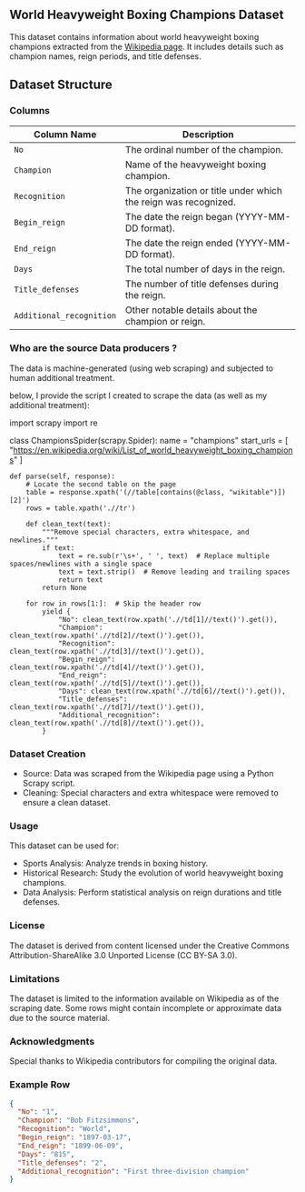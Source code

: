 ## World Heavyweight Boxing Champions Dataset

This dataset contains information about world heavyweight boxing champions extracted from the [Wikipedia page](https://en.wikipedia.org/wiki/List_of_world_heavyweight_boxing_champions). It includes details such as champion names, reign periods, and title defenses.

## Dataset Structure

### Columns
| Column Name           | Description                                           |
|-----------------------|-------------------------------------------------------|
| `No`                 | The ordinal number of the champion.                   |
| `Champion`           | Name of the heavyweight boxing champion.              |
| `Recognition`        | The organization or title under which the reign was recognized. |
| `Begin_reign`        | The date the reign began (YYYY-MM-DD format).          |
| `End_reign`          | The date the reign ended (YYYY-MM-DD format).          |
| `Days`               | The total number of days in the reign.                |
| `Title_defenses`     | The number of title defenses during the reign.         |
| `Additional_recognition` | Other notable details about the champion or reign. |

### Who are the source Data producers ?
The data is machine-generated (using web scraping) and subjected to human additional treatment.

below, I provide the script I created to scrape the data (as well as my additional treatment):

import scrapy
import re

class ChampionsSpider(scrapy.Spider):
    name = "champions"
    start_urls = [
        "https://en.wikipedia.org/wiki/List_of_world_heavyweight_boxing_champions"
    ]

    def parse(self, response):
        # Locate the second table on the page
        table = response.xpath('(//table[contains(@class, "wikitable")])[2]')
        rows = table.xpath('.//tr')

        def clean_text(text):
            """Remove special characters, extra whitespace, and newlines."""
            if text:
                text = re.sub(r'\s+', ' ', text)  # Replace multiple spaces/newlines with a single space
                text = text.strip()  # Remove leading and trailing spaces
                return text
            return None

        for row in rows[1:]:  # Skip the header row
            yield {
                "No": clean_text(row.xpath('.//td[1]//text()').get()),
                "Champion": clean_text(row.xpath('.//td[2]//text()').get()),
                "Recognition": clean_text(row.xpath('.//td[3]//text()').get()),
                "Begin_reign": clean_text(row.xpath('.//td[4]//text()').get()),
                "End_reign": clean_text(row.xpath('.//td[5]//text()').get()),
                "Days": clean_text(row.xpath('.//td[6]//text()').get()),
                "Title_defenses": clean_text(row.xpath('.//td[7]//text()').get()),
                "Additional_recognition": clean_text(row.xpath('.//td[8]//text()').get()),
            }

### Dataset Creation
- Source: Data was scraped from the Wikipedia page using a Python Scrapy script.
- Cleaning: Special characters and extra whitespace were removed to ensure a clean dataset.

### Usage
This dataset can be used for:

- Sports Analysis: Analyze trends in boxing history.
- Historical Research: Study the evolution of world heavyweight boxing champions.
- Data Analysis: Perform statistical analysis on reign durations and title defenses.

### License
The dataset is derived from content licensed under the Creative Commons Attribution-ShareAlike 3.0 Unported License (CC BY-SA 3.0).

### Limitations
The dataset is limited to the information available on Wikipedia as of the scraping date.
Some rows might contain incomplete or approximate data due to the source material.

### Acknowledgments
Special thanks to Wikipedia contributors for compiling the original data.     

### Example Row
```json
{
  "No": "1",
  "Champion": "Bob Fitzsimmons",
  "Recognition": "World",
  "Begin_reign": "1897-03-17",
  "End_reign": "1899-06-09",
  "Days": "815",
  "Title_defenses": "2",
  "Additional_recognition": "First three-division champion"
}
